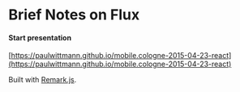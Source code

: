 Brief Notes on Flux
===================

#### Start presentation
[https://paulwittmann.github.io/mobile.cologne-2015-04-23-react](https://paulwittmann.github.io/mobile.cologne-2015-04-23-react)

Built with [Remark.js](https://github.com/gnab/remark).
